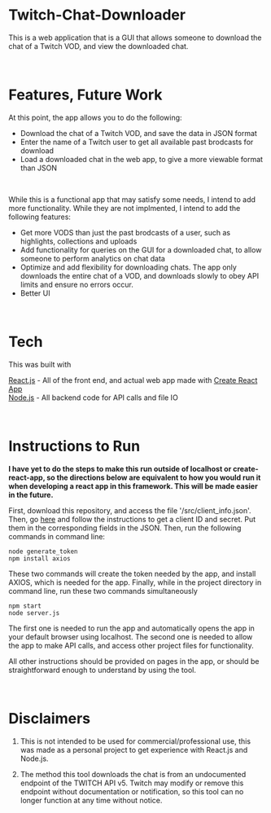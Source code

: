 # Twitch-Chat-Downloader
This is a web application that is a GUI that allows someone to download the chat of a Twitch VOD, and view the downloaded chat.

<br>

# Features, Future Work

At this point, the app allows you to do the following: <br>

- Download the chat of a Twitch VOD, and save the data in JSON format
- Enter the name of a Twitch user to get all available past brodcasts for download
- Load a downloaded chat in the web app, to give a more viewable format than JSON

<br>

While this is a functional app that may satisfy some needs, I intend to add more functionality. While they are not implmented, I intend to add the following features: <br>

- Get more VODS than just the past brodcasts of a user, such as highlights, collections and uploads
- Add functionality for queries on the GUI for a downloaded chat, to allow someone to perform analytics on chat data
- Optimize and add flexibility for downloading chats. The app only downloads the entire chat of a VOD, and downloads slowly to obey API limits and ensure no errors occur.
- Better UI

<br> 

# Tech

This was built with

[React.js](https://reactjs.org/) - All of the front end, and actual web app made with [Create React App](https://github.com/facebook/create-react-app) <br>
[Node.js](https://nodejs.org) - All backend code for API calls and file IO <br>


<br>

# Instructions to Run

**I have yet to do the steps to make this run outside of localhost or create-react-app, so the directions below are equivalent to how you would run it when developing a react app in this framework. This will be made easier in the future.**

First, download this repository, and access the file '/src/client_info.json'. Then, go [here](https://dev.twitch.tv/login) and follow the instructions to get a client ID and secret. Put them in the corresponding fields in the JSON. Then, run the following commands in command line:

`node generate_token` <br>
`npm install axios`

These two commands will create the token needed by the app, and install AXIOS, which is needed for the app. Finally, while in the project directory in command line, run these two commands simultaneously

`npm start` <br>
`node server.js`

The first one is needed to run the app and automatically opens the app in your default browser using localhost. The second one is needed to allow the app to make API calls, and access other project files for functionality.

All other instructions should be provided on pages in the app, or should be straightforward enough to understand by using the tool.

<br>

# Disclaimers

1. This is not intended to be used for commercial/professional use, this was made as a personal project to get experience with React.js and Node.js.

2. The method this tool downloads the chat is from an undocumented endpoint of the TWITCH API v5. Twitch may modify or remove this endpoint without documentation or notification, so this tool can no longer function at any time without notice.
